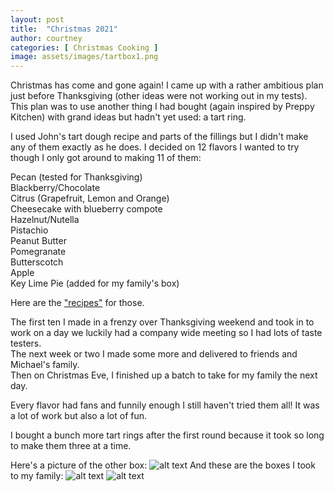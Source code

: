 ```yaml
---
layout: post
title:  "Christmas 2021"
author: courtney
categories: [ Christmas Cooking ]
image: assets/images/tartbox1.png
---
```

Christmas has come and gone again! I came up with a rather ambitious plan just before Thanksgiving (other ideas were not working out in my tests). This plan was to use another thing I had bought (again inspired by Preppy Kitchen) with grand ideas but hadn't yet used: a tart ring.  

I used John's tart dough recipe and parts of the fillings but I didn't make any of them exactly as he does. I decided on 12 flavors I wanted to try though I only got around to making 11 of them:

Pecan (tested for Thanksgiving)<br>
Blackberry/Chocolate<br>
Citrus (Grapefruit, Lemon and Orange)<br>
Cheesecake with blueberry compote<br>
Hazelnut/Nutella<br>
Pistachio<br>
Peanut Butter<br>
Pomegranate<br>
Butterscotch<br>
Apple<br>
Key Lime Pie (added for my family's box)<br>

Here are the ["recipes"](../tarts-2021) for those.

The first ten I made in a frenzy over Thanksgiving weekend and took in to work on a day we luckily had a company wide meeting so I had lots of taste testers.  
The next week or two I made some more and delivered to friends and Michael's family.  
Then on Christmas Eve, I finished up a batch to take for my family the next day.  

Every flavor had fans and funnily enough I still haven't tried them all! It was a lot of work but also a lot of fun. 

I bought a bunch more tart rings after the first round because it took so long to make them three at a time. 

Here's a picture of the other box:
![alt text](../../assets/images/tartbox2.png "Tart Box 2")
And these are the boxes I took to my family:
![alt text](../../assets/images/tartbox3.png "Tart Box 3")
![alt text](../../assets/images/tartbox4.png "Tart Box 4")